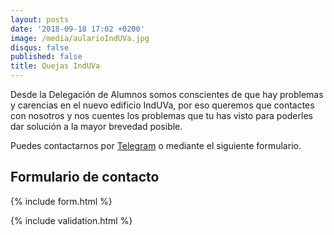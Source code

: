 ```yaml
---
layout: posts
date: '2018-09-18 17:02 +0200'
image: /media/aularioIndUVa.jpg
disqus: false
published: false
title: Quejas IndUVa
---
```

Desde la Delegación de Alumnos somos conscientes de que hay problemas y carencias en el nuevo edificio IndUVa, por eso queremos que contactes con nosotros y nos cuentes los problemas que tu has visto para poderles dar solución a la mayor brevedad posible.

Puedes contactarnos por <a class="icon-telegram link-telegram" href="https://telegram.me/{{ site.telegram }}">Telegram</a> o mediante el siguiente formulario.

## Formulario de contacto

{% include form.html %}

{% include validation.html %}